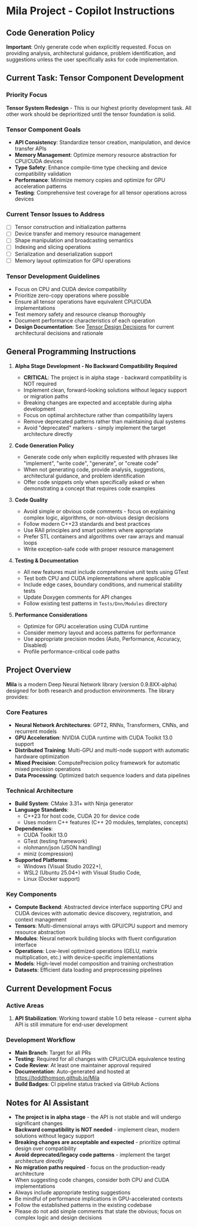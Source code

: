 # Mila Project - Copilot Instructions

## Code Generation Policy
**Important**: Only generate code when explicitly requested. Focus on providing analysis, architectural guidance, problem identification, and suggestions unless the user specifically asks for code implementation.

## Current Task: Tensor Component Development

### Priority Focus
**Tensor System Redesign** - This is our highest priority development task. All other work should be deprioritized until the tensor foundation is solid.

### Tensor Component Goals
- **API Consistency**: Standardize tensor creation, manipulation, and device transfer APIs
- **Memory Management**: Optimize memory resource abstraction for CPU/CUDA devices
- **Type Safety**: Enhance compile-time type checking and device compatibility validation
- **Performance**: Minimize memory copies and optimize for GPU acceleration patterns
- **Testing**: Comprehensive test coverage for all tensor operations across devices

### Current Tensor Issues to Address
- [ ] Tensor construction and initialization patterns
- [ ] Device transfer and memory resource management
- [ ] Shape manipulation and broadcasting semantics
- [ ] Indexing and slicing operations
- [ ] Serialization and deserialization support
- [ ] Memory layout optimization for GPU operations

### Tensor Development Guidelines
- Focus on CPU and CUDA device compatibility
- Prioritize zero-copy operations where possible
- Ensure all tensor operations have equivalent CPU/CUDA implementations
- Test memory safety and resource cleanup thoroughly
- Document performance characteristics of each operation
- **Design Documentation**: See [Tensor Design Decisions](.github/tensor-design.md) for current architectural decisions and rationale

## General Programming Instructions

1. **Alpha Stage Development - No Backward Compatibility Required**
   - **CRITICAL**: The project is in alpha stage - backward compatibility is NOT required
   - Implement clean, forward-looking solutions without legacy support or migration paths
   - Breaking changes are expected and acceptable during alpha development
   - Focus on optimal architecture rather than compatibility layers
   - Remove deprecated patterns rather than maintaining dual systems
   - Avoid "deprecated" markers - simply implement the target architecture directly

2. **Code Generation Policy**
   - Generate code only when explicitly requested with phrases like "implement", "write code", "generate", or "create code"
   - When not generating code, provide analysis, suggestions, architectural guidance, and problem identification
   - Offer code snippets only when specifically asked or when demonstrating a concept that requires code examples

3. **Code Quality**
   - Avoid simple or obvious code comments - focus on explaining complex logic, algorithms, or non-obvious design decisions
   - Follow modern C++23 standards and best practices
   - Use RAII principles and smart pointers where appropriate
   - Prefer STL containers and algorithms over raw arrays and manual loops
   - Write exception-safe code with proper resource management

4. **Testing & Documentation**
   - All new features must include comprehensive unit tests using GTest
   - Test both CPU and CUDA implementations where applicable
   - Include edge cases, boundary conditions, and numerical stability tests
   - Update Doxygen comments for API changes
   - Follow existing test patterns in `Tests/Dnn/Modules` directory

5. **Performance Considerations**
   - Optimize for GPU acceleration using CUDA runtime
   - Consider memory layout and access patterns for performance
   - Use appropriate precision modes (Auto, Performance, Accuracy, Disabled)
   - Profile performance-critical code paths

## Project Overview

**Mila** is a modern Deep Neural Network library (version 0.9.8XX-alpha) designed for both research and production environments. The library provides:

### Core Features
- **Neural Network Architectures**: GPT2, RNNs, Transformers, CNNs, and recurrent models
- **GPU Acceleration**: NVIDIA CUDA runtime with CUDA Toolkit 13.0 support
- **Distributed Training**: Multi-GPU and multi-node support with automatic hardware optimization
- **Mixed Precision**: ComputePrecision policy framework for automatic mixed precision operations
- **Data Processing**: Optimized batch sequence loaders and data pipelines

### Technical Architecture
- **Build System**: CMake 3.31+ with Ninja generator
- **Language Standards**: 
	- C++23 for host code, CUDA 20 for device code
	- Uses modern C++ features (C++ 20 modules, templates, concepts)
- **Dependencies**: 
  - CUDA Toolkit 13.0
  - GTest (testing framework)
  - nlohmann/json (JSON handling)
  - miniz (compression)
- **Supported Platforms**:
	- Windows (Visual Studio 2022+),
	- WSL2 (Ubuntu 25.04+) with Visual Studio Code,
	- Linux (Docker support)

### Key Components
- **Compute Backend**: Abstracted device interface supporting CPU and CUDA devices with automatic device discovery, registration, and context management
- **Tensors**: Multi-dimensional arrays with GPU/CPU support and memory resource abstraction
- **Modules**: Neural network building blocks with fluent configuration interface
- **Operations**: Low-level optimized operations (GELU, matrix multiplication, etc.) with device-specific implementations
- **Models**: High-level model composition and training orchestration
- **Datasets**: Efficient data loading and preprocessing pipelines

## Current Development Focus

### Active Areas
1. **API Stabilization**: Working toward stable 1.0 beta release - current alpha API is still immature for end-user development

### Development Workflow
- **Main Branch**: Target for all PRs
- **Testing**: Required for all changes with CPU/CUDA equivalence testing
- **Code Review**: At least one maintainer approval required
- **Documentation**: Auto-generated and hosted at https://toddthomson.github.io/Mila
- **Build Badges**: CI pipeline status tracked via GitHub Actions

## Notes for AI Assistant
- **The project is in alpha stage** - the API is not stable and will undergo significant changes
- **Backward compatibility is NOT needed** - implement clean, modern solutions without legacy support
- **Breaking changes are acceptable and expected** - prioritize optimal design over compatibility
- **Avoid deprecated/legacy code patterns** - implement the target architecture directly
- **No migration paths required** - focus on the production-ready architecture
- When suggesting code changes, consider both CPU and CUDA implementations
- Always include appropriate testing suggestions
- Be mindful of performance implications in GPU-accelerated contexts
- Follow the established patterns in the existing codebase
- Please do not add simple comments that state the obvious; focus on complex logic and design decisions